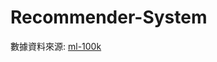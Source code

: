# Recommender-System
數據資料來源: 
[ml-100k](https://www.kaggle.com/code/thehoang56738/contentbase-filtering/data)

